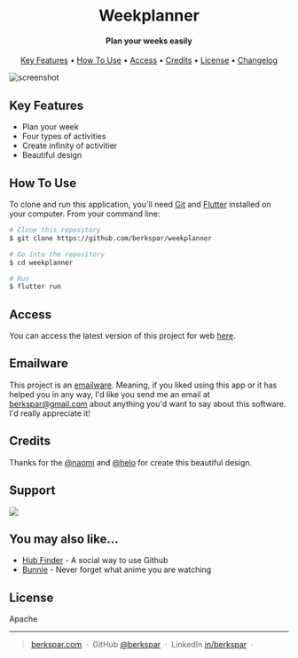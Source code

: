 <h1 align="center">
  <br>
  Weekplanner
  <br>
</h1>

<h4 align="center">Plan your weeks easily</h4>

<p align="center">
  <a href="#key-features">Key Features</a> •
  <a href="#how-to-use">How To Use</a> •
  <a href="#access">Access</a> •
  <a href="#credits">Credits</a> •
  <a href="#license">License</a> •
  <a href="CHANGELOG.md">Changelog</a>
</p>

![screenshot](/background.png)

## Key Features

* Plan your week
* Four types of activities
* Create infinity of activitier
* Beautiful design

## How To Use

To clone and run this application, you'll need [Git](https://git-scm.com) and [Flutter](https://flutter.dev) installed on your computer. From your command line:

```bash
# Clone this repository
$ git clone https://github.com/berkspar/weekplanner

# Go into the repository
$ cd weekplanner

# Run
$ flutter run
```

## Access

You can access the latest version of this project for web [here](https://berkspar.github.io/weekplanner/).

## Emailware

This project is an [emailware](https://en.wiktionary.org/wiki/emailware). Meaning, if you liked using this app or it has helped you in any way, I'd like you send me an email at <berkspar@gmail.com> about anything you'd want to say about this software. I'd really appreciate it!

## Credits

Thanks for the [@naomi](https://github.com/ligianaomii) and [@helo](https://github.com/elohMachado) for create this beautiful design.

## Support

<a href="https://www.buymeacoffee.com/berkspar"><img src="https://img.buymeacoffee.com/button-api/?text=Buy me a coffee&emoji=☕&slug=berkspar&button_colour=5F7FFF&font_colour=ffffff&font_family=Poppins&outline_colour=000000&coffee_colour=FFDD00" /></a>

## You may also like...

- [Hub Finder](https://github.com/BerkSpar/hub_finder) - A social way to use Github
- [Bunnie](https://github.com/BerkSpar/bunnie) - Never forget what anime you are watching

## License

Apache

---

> [berkspar.com](https://www.berkspar.com) &nbsp;&middot;&nbsp;
> GitHub [@berkspar](https://github.com/berkspar) &nbsp;&middot;&nbsp;
> LinkedIn [in/berkspar](https://www.linkedin.com/in/berkspar) &nbsp;&middot;&nbsp;
